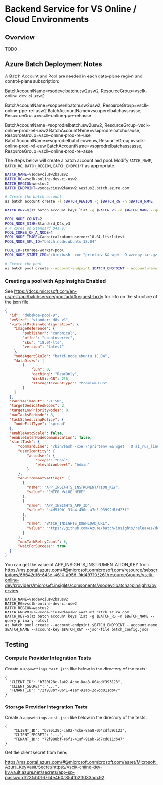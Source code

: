 # Backend Service for VS Online / Cloud Environments

## Overview

TODO

## Azure Batch Deployment Notes

A Batch Account and Pool are needed in each data-plane region and control-plane subscription:

BatchAccountName=vsodevcibatchusw2usw2, ResourceGroup=vsclk-online-dev-ci-usw2

BatchAccountName=vsopperelbatchusw2usw2, ResourceGroup=vsclk-online-ppe-rel-usw2
BatchAccountName=vsopperelbatchasseasse, ResourceGroup=vsclk-online-ppe-rel-asse

BatchAccountName=vsoprodrelbatchusw2usw2, ResourceGroup=vsclk-online-prod-rel-usw2
BatchAccountName=vsoprodrelbatchuseuse, ResourceGroup=vsclk-online-prod-rel-use
BatchAccountName=vsoprodrelbatcheuweuw, ResourceGroup=vsclk-online-prod-rel-euw
BatchAccountName=vsoprodrelbatchasseasse, ResourceGroup=vsclk-online-prod-rel-asse

The steps below will create a batch account and pool. Modify `BATCH_NAME`, `BATCH_RG`, `BATCH_REGION`, `BATCH_ENDPOINT` as appropriate.


```bash
BATCH_NAME=vsodevciusw2bausw2
BATCH_RG=vsclk-online-dev-ci-usw2
BATCH_REGION=westus2
BATCH_ENDPOINT=vsodevciusw2bausw2.westus2.batch.azure.com

# Create the batch account
az batch account create -l $BATCH_REGION -g $BATCH_RG -n $BATCH_NAME

BATCH_KEY=$(az batch account keys list -g $BATCH_RG -n $BATCH_NAME --query primary -otsv)

POOL_NODE_COUNT=2
POOL_NODE_SIZE=Standard_D4s_v3
# 4 cores on Standard_D4s_v3
POOL_CORES_ON_A_NODE=4
POOL_NODE_IMAGE=Canonical:ubuntuserver:18.04-lts:latest
POOL_NODE_SKU_ID="batch.node.ubuntu 18.04"

POOL_ID=storage-worker-pool
POOL_NODE_START_CMD='/bin/bash -cxe "printenv && wget -O azcopy.tar.gz https://azcopyvnext.azureedge.net/release20190703/azcopy_linux_amd64_10.2.1.tar.gz && tar -xf azcopy.tar.gz && mv azcopy_linux_amd64_*/azcopy $AZ_BATCH_NODE_SHARED_DIR/azcopy"'

# Create the pool
az batch pool create --account-endpoint $BATCH_ENDPOINT --account-name $BATCH_NAME --account-key $BATCH_KEY --id $POOL_ID --target-dedicated-nodes $POOL_NODE_COUNT --vm-size $POOL_NODE_SIZE --max-tasks-per-node $(($POOL_CORES_ON_A_NODE)) --image $POOL_NODE_IMAGE --node-agent-sku-id "$POOL_NODE_SKU_ID" --start-task-wait-for-success --start-task-command-line "$POOL_NODE_START_CMD"
```

### Creating a pool with App Insights Enabled

See https://docs.microsoft.com/en-us/rest/api/batchservice/pool/add#request-body for info on the structure of the json file.

```json
{
  "id": "debekoe-pool-9",
  "vmSize": "standard_d8s_v3",
  "virtualMachineConfiguration": {
    "imageReference": {
        "publisher": "canonical",
        "offer": "ubuntuserver",
        "sku": "18.04-lts",
        "version": "latest"
    },
    "nodeAgentSkuId": "batch.node.ubuntu 18.04",
    "dataDisks": [
        {
            "lun": 0,
            "caching": "ReadOnly",
            "diskSizeGB": 256,
            "storageAccountType": "Premium_LRS"
        }
    ]
  },
  "resizeTimeout": "PT15M",
  "targetDedicatedNodes": 2,
  "targetLowPriorityNodes": 0,
  "maxTasksPerNode": 8,
  "taskSchedulingPolicy": {
    "nodeFillType": "spread"
  },
  "enableAutoScale": false,
  "enableInterNodeCommunication": false,
  "startTask": {
      "commandLine": "/bin/bash -cxe \"printenv && wget  -O ai_run_linux.sh https://raw.githubusercontent.com/Azure/batch-insights/master/scripts/1.x/run-linux.sh && chmod +x ./ai_run_linux.sh && ./ai_run_linux.sh && wget -O azcopy.tar.gz https://azcopyvnext.azureedge.net/release20190703/azcopy_linux_amd64_10.2.1.tar.gz && tar -xf azcopy.tar.gz && mv azcopy_linux_amd64_*/azcopy $AZ_BATCH_NODE_SHARED_DIR/azcopy && DISK_NAME=`sfdisk -l | grep 256 -m 1| cut -d' ' -f2| cut -d':' -f1` && echo 'type=83' | sfdisk $DISK_NAME && echo -e 'y' |mkfs.ext4 $DISK_NAME && mkdir -p /datadrive && mount /dev/sdc /datadrive && mkdir -p /datadrive/images && chmod 777 /datadrive/images\"",
      "userIdentity": {
          "autoUser": {
              "scope": "Pool",
              "elevationLevel": "Admin"
          }
      },
      "environmentSettings": [
        {
          "name": "APP_INSIGHTS_INSTRUMENTATION_KEY",
          "value": "ENTER_VALUE_HERE"
        },
        {
          "name": "APP_INSIGHTS_APP_ID",
          "value": "b4d519b1-31a4-490e-a7e3-93992d1fd23f"
        },
        {
          "name": "BATCH_INSIGHTS_DOWNLOAD_URL",
          "value": "https://github.com/Azure/batch-insights/releases/download/v1.3.0/batch-insights"
        }
      ],
      "maxTaskRetryCount": 0,
      "waitForSuccess": true
  }
}
```

You can get the value of APP_INSIGHTS_INSTRUMENTATION_KEY from https://ms.portal.azure.com/#@microsoft.onmicrosoft.com/resource/subscriptions/86642df6-843e-4610-a956-fdd497102261/resourceGroups/vsclk-online-dev/providers/microsoft.insights/components/vsodevcibatchappinsights/overview.

```
BATCH_NAME=vsodevciusw2bausw2
BATCH_RG=vsclk-online-dev-ci-usw2
BATCH_REGION=westus2
BATCH_ENDPOINT=vsodevciusw2bausw2.westus2.batch.azure.com
BATCH_KEY=$(az batch account keys list -g $BATCH_RG -n $BATCH_NAME --query primary -otsv)
az batch pool create --account-endpoint $BATCH_ENDPOINT --account-name $BATCH_NAME --account-key $BATCH_KEY --json-file batch_config.json
```

## Testing

### Compute Provider Integration Tests
Create a `appsettings.test.json` like below in the directory of the tests:
```
{
  "CLIENT_ID": "b720128c-1a02-4cbe-8aa8-004cdf393123",
  "CLIENT_SECRET": "...",
  "TENANT_ID": "72f988bf-86f1-41af-91ab-2d7cd011db47"
}
```

### Storage Provider Integration Tests

Create a `appsettings.test.json` like below in the directory of the tests:
```
{
    "CLIENT_ID": "b720128c-1a02-4cbe-8aa8-004cdf393123",
    "CLIENT_SECRET": "...",
    "TENANT_ID": "72f988bf-86f1-41af-91ab-2d7cd011db47"
}
```

Get the client secret from here:

https://ms.portal.azure.com/#@microsoft.onmicrosoft.com/asset/Microsoft_Azure_KeyVault/Secret/https://vsclk-online-dev-kv.vault.azure.net/secrets/app-sp-password/23fcb016764e460a854fb21f033ad492
